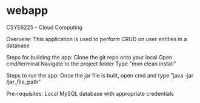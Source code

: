 # webapp
CSYE6225 - Cloud Computing

Overveiw:
This application is used to perform CRUD on user entities in a database

Steps for building the app:
Clone the git repo onto your local
Open cmd/terminal
Navigate to the project folder
Type "mvn clean install"

Steps to run the app:
Once the jar file is built, open cmd and type "java -jar /jar_file_path"

Pre-requisites:
Local MySQL database with appropriate credentials